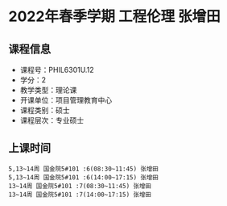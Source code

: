 # 2022年春季学期 工程伦理 张增田






## 课程信息

- 课程号：PHIL6301U.12
- 学分：2
- 教学类型：理论课
- 开课单位：项目管理教育中心
- 课程类别：硕士
- 课程层次：专业硕士

## 上课时间

```
5,13~14周 国金院5#101 :6(08:30~11:45) 张增田
5,13~14周 国金院5#101 :6(14:00~17:15) 张增田
13~14周 国金院5#101 :7(08:30~11:45) 张增田
13~14周 国金院5#101 :7(14:00~17:15) 张增田
```

